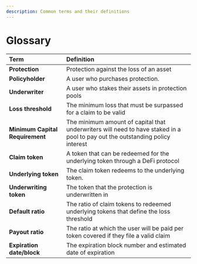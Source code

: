 ```yaml
---
description: Common terms and their definitions
---
```


# Glossary

| **Term** | **Definition** |
| :--- | :--- |
| **Protection** | Protection against the loss of an asset |
| **Policyholder** | A user who purchases protection. |
| **Underwriter** | A user who stakes their assets in protection pools |
| **Loss threshold** | The minimum loss that must be surpassed for a claim to be valid |
| **Minimum Capital Requirement** | The minimum amount of capital that underwriters will need to have staked in a pool to pay out the outstanding policy interest |
| **Claim token** | A token that can be redeemed for the underlying token through a DeFi protocol |
| **Underlying token** | The claim token redeems to the underlying token. |
| **Underwriting token** | The token that the protection is underwritten in |
| **Default ratio** | The ratio of claim tokens to redeemed underlying tokens that define the loss threshold |
| **Payout ratio** | The ratio at which the user will be paid per token covered if they file a valid claim  |
| **Expiration date/block** | The expiration block number and estimated date of expiration |



